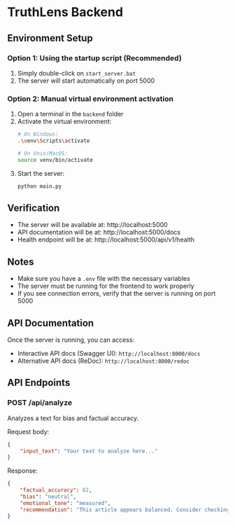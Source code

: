 # TruthLens Backend

## Environment Setup

### Option 1: Using the startup script (Recommended)
1. Simply double-click on `start_server.bat`
2. The server will start automatically on port 5000

### Option 2: Manual virtual environment activation
1. Open a terminal in the `backend` folder
2. Activate the virtual environment:
   ```bash
   # On Windows:
   .\venv\Scripts\activate
   
   # On Unix/MacOS:
   source venv/bin/activate
   ```
3. Start the server:
   ```bash
   python main.py
   ```

## Verification
- The server will be available at: http://localhost:5000
- API documentation will be at: http://localhost:5000/docs
- Health endpoint will be at: http://localhost:5000/api/v1/health

## Notes
- Make sure you have a `.env` file with the necessary variables
- The server must be running for the frontend to work properly
- If you see connection errors, verify that the server is running on port 5000

## API Documentation

Once the server is running, you can access:
- Interactive API docs (Swagger UI): `http://localhost:8000/docs`
- Alternative API docs (ReDoc): `http://localhost:8000/redoc`

## API Endpoints

### POST /api/analyze
Analyzes a text for bias and factual accuracy.

Request body:
```json
{
    "input_text": "Your text to analyze here..."
}
```

Response:
```json
{
    "factual_accuracy": 82,
    "bias": "neutral",
    "emotional_tone": "measured",
    "recommendation": "This article appears balanced. Consider checking the sources to confirm accuracy."
}
``` 